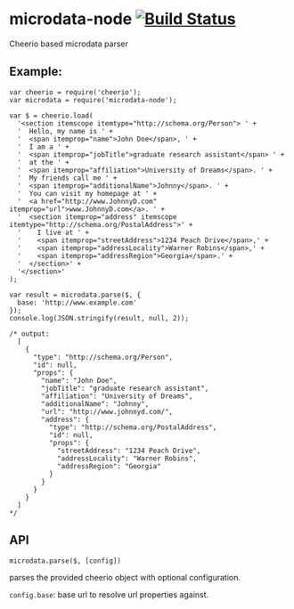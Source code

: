 microdata-node [![Build Status](https://travis-ci.org/Janpot/microdata-node.svg)](https://travis-ci.org/Janpot/microdata-node)
==============

Cheerio based microdata parser

## Example:

    var cheerio = require('cheerio');
    var microdata = require('microdata-node');

    var $ = cheerio.load(
      '<section itemscope itemtype="http://schema.org/Person"> ' +
      '  Hello, my name is ' +
      '  <span itemprop="name">John Doe</span>, ' +
      '  I am a ' +
      '  <span itemprop="jobTitle">graduate research assistant</span> ' +
      '  at the ' +
      '  <span itemprop="affiliation">University of Dreams</span>. ' +
      '  My friends call me ' +
      '  <span itemprop="additionalName">Johnny</span>. ' +
      '  You can visit my homepage at ' +
      '  <a href="http://www.JohnnyD.com" itemprop="url">www.JohnnyD.com</a>. ' +
      '  <section itemprop="address" itemscope itemtype="http://schema.org/PostalAddress">' +
      '    I live at ' +
      '    <span itemprop="streetAddress">1234 Peach Drive</span>,' +
      '    <span itemprop="addressLocality">Warner Robins</span>,' +
      '    <span itemprop="addressRegion">Georgia</span>.' +
      '  </section>' +
      '</section>'
    );

    var result = microdata.parse($, {
      base: 'http://www.example.com'
    });
    console.log(JSON.stringify(result, null, 2));

    /* output:
      [
        {
          "type": "http://schema.org/Person",
          "id": null,
          "props": {
            "name": "John Doe",
            "jobTitle": "graduate research assistant",
            "affiliation": "University of Dreams",
            "additionalName": "Johnny",
            "url": "http://www.johnnyd.com/",
            "address": {
              "type": "http://schema.org/PostalAddress",
              "id": null,
              "props": {
                "streetAddress": "1234 Peach Drive",
                "addressLocality": "Warner Robins",
                "addressRegion": "Georgia"
              }
            }
          }
        }
      ]
    */

## API

    microdata.parse($, [config])

parses the provided cheerio object with optional configuration.

`config.base`: base url to resolve url properties against.
